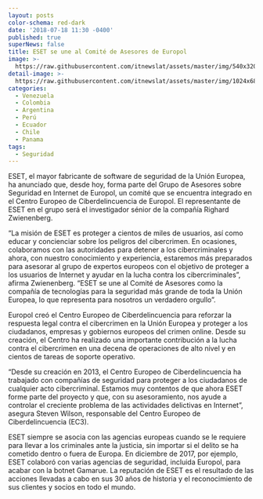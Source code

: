 ```yaml
---
layout: posts
color-schema: red-dark
date: '2018-07-18 11:30 -0400'
published: true
superNews: false
title: ESET se une al Comité de Asesores de Europol
image: >-
  https://raw.githubusercontent.com/itnewslat/assets/master/img/540x320/europol-p.jpg
detail-image: >-
  https://raw.githubusercontent.com/itnewslat/assets/master/img/1024x680/europol-g.jpg
categories:
  - Venezuela
  - Colombia
  - Argentina
  - Perú
  - Ecuador
  - Chile
  - Panama
tags:
  - Seguridad
---
```

ESET, el mayor fabricante de software de seguridad de la Unión Europea, ha anunciado que, desde hoy, forma parte del Grupo de Asesores sobre Seguridad en Internet de Europol, un comité que se encuentra integrado en el Centro Europeo de Ciberdelincuencia de Europol. El representante de ESET en el grupo será el investigador sénior de la compañía Righard Zwienenberg. 

“La misión de ESET es proteger a cientos de miles de usuarios, así como educar y concienciar sobre los peligros del cibercrimen. En ocasiones, colaboramos con las autoridades para detener a los cibercriminales y ahora, con nuestro conocimiento y experiencia, estaremos más preparados para asesorar al grupo de expertos europeos con el objetivo de proteger a los usuarios de Internet y ayudar en la lucha contra los cibercriminales”, afirma Zwienenberg. “ESET se une al Comité de Asesores como la compañía de tecnologías para la seguridad más grande de toda la Unión Europea, lo que representa para nosotros un verdadero orgullo”. 

Europol creó el Centro Europeo de Ciberdelincuencia para reforzar la respuesta legal contra el cibercrimen en la Unión Europea y proteger a los ciudadanos, empresas y gobiernos europeos del crimen online. Desde su creación, el Centro ha realizado una importante contribución a la lucha contra el cibercrimen en una decena de operaciones de alto nivel y en cientos de tareas de soporte operativo.

“Desde su creación en 2013, el Centro Europeo de Ciberdelincuencia ha trabajado con compañías de seguridad para proteger a los ciudadanos de cualquier acto cibercriminal. Estamos muy contentos de que ahora ESET forme parte del proyecto y que, con su asesoramiento, nos ayude a controlar el creciente problema de las actividades delictivas en Internet”, asegura Steven Wilson, responsable del Centro Europeo de Ciberdelincuencia (EC3).

ESET siempre se asocia con las agencias europeas cuando se le requiere para llevar a los criminales ante la justicia, sin importar si el delito se ha cometido dentro o fuera de Europa. En diciembre de 2017, por ejemplo, ESET colaboró con varias agencias de seguridad, incluida Europol, para acabar con la botnet Gamarue. La reputación de ESET es el resultado de las acciones llevadas a cabo en sus 30 años de historia y el reconocimiento de sus clientes y socios en todo el mundo. 
